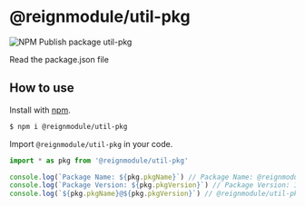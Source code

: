 # @reignmodule/util-pkg

![NPM Publish package util-pkg](https://github.com/reigncl/reign-utils/workflows/NPM%20Publish%20package%20util-pkg/badge.svg)

Read the package.json file

## How to use

Install with [npm](https://www.npmjs.com/).

```sh
$ npm i @reignmodule/util-pkg
```

Import `@reignmodule/util-pkg` in your code.

```ts
import * as pkg from '@reignmodule/util-pkg'

console.log(`Package Name: ${pkg.pkgName}`) // Package Name: @reignmodule/util-pkg
console.log(`Package Version: ${pkg.pkgVersion}`) // Package Version: 1.0.0
console.log(`${pkg.pkgName}@${pkg.pkgVersion}`) // @reignmodule/util-pkg@1.0.0
```
